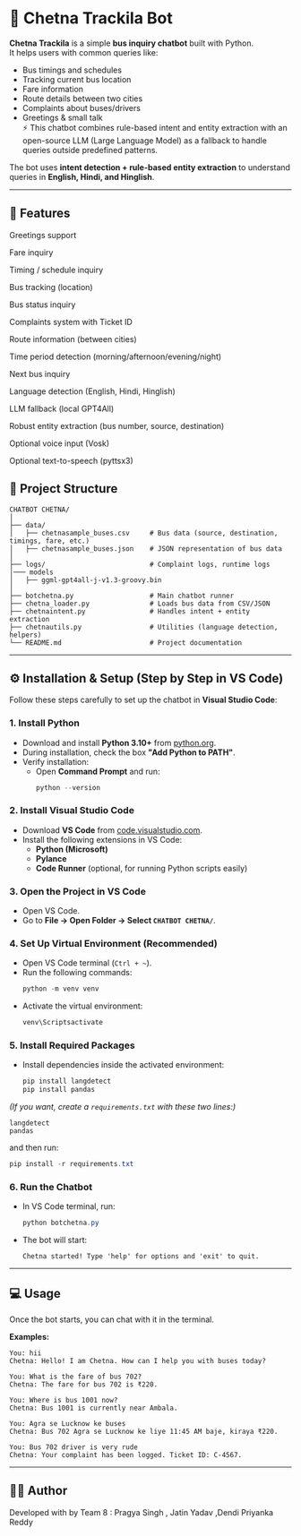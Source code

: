 # 📌 Chetna Trackila Bot

**Chetna Trackila** is a simple **bus inquiry chatbot** built with Python.  
It helps users with common queries like:  

- Bus timings and schedules  
- Tracking current bus location  
- Fare information  
- Route details between two cities  
- Complaints about buses/drivers  
- Greetings & small talk  
⚡ This chatbot combines rule-based intent and entity extraction with an open-source LLM (Large Language Model) as a fallback to handle queries outside predefined patterns.

The bot uses **intent detection + rule-based entity extraction** to understand queries in **English, Hindi, and Hinglish**.  

---

## 🚀 Features
Greetings support

Fare inquiry

Timing / schedule inquiry

Bus tracking (location)

Bus status inquiry

Complaints system with Ticket ID

Route information (between cities)

Time period detection (morning/afternoon/evening/night)

Next bus inquiry

Language detection (English, Hindi, Hinglish)

LLM fallback (local GPT4All)

Robust entity extraction (bus number, source, destination)

Optional voice input (Vosk)

Optional text-to-speech (pyttsx3)

## 📂 Project Structure

```
CHATBOT CHETNA/
│
├── data/
│   ├── chetnasample_buses.csv     # Bus data (source, destination, timings, fare, etc.)
│   ├── chetnasample_buses.json    # JSON representation of bus data
│
├── logs/                          # Complaint logs, runtime logs
│─── models
│   ├── ggml-gpt4all-j-v1.3-groovy.bin
│ 
├── botchetna.py                   # Main chatbot runner
├── chetna_loader.py               # Loads bus data from CSV/JSON
├── chetnaintent.py                # Handles intent + entity extraction
├── chetnautils.py                 # Utilities (language detection, helpers)
└── README.md                      # Project documentation
```

---

## ⚙️ Installation & Setup (Step by Step in VS Code)

Follow these steps carefully to set up the chatbot in **Visual Studio Code**:

### 1. Install Python
- Download and install **Python 3.10+** from [python.org](https://www.python.org/downloads/).  
- During installation, check the box **"Add Python to PATH"**.  
- Verify installation:  
  - Open **Command Prompt** and run:  
    ```powershell
    python --version
    ```

### 2. Install Visual Studio Code
- Download **VS Code** from [code.visualstudio.com](https://code.visualstudio.com/).  
- Install the following extensions in VS Code:  
  - **Python (Microsoft)**  
  - **Pylance**  
  - **Code Runner** (optional, for running Python scripts easily)  

### 3. Open the Project in VS Code
- Open VS Code.  
- Go to **File → Open Folder → Select `CHATBOT CHETNA/`**.  

### 4. Set Up Virtual Environment (Recommended)
- Open VS Code terminal (`Ctrl + ~`).  
- Run the following commands:  
  ```powershell
  python -m venv venv
  ```  
- Activate the virtual environment:  
  ```powershell
  venv\Scriptsactivate
  ```  

### 5. Install Required Packages
- Install dependencies inside the activated environment:  
  ```powershell
  pip install langdetect
  pip install pandas
  ```

*(If you want, create a `requirements.txt` with these two lines:)*  
```
langdetect
pandas
```
and then run:  
```powershell
pip install -r requirements.txt
```

### 6. Run the Chatbot
- In VS Code terminal, run:  
  ```powershell
  python botchetna.py
  ```

- The bot will start:  
  ```
  Chetna started! Type 'help' for options and 'exit' to quit.
  ```

---

## 💻 Usage

Once the bot starts, you can chat with it in the terminal.

**Examples:**
```
You: hii
Chetna: Hello! I am Chetna. How can I help you with buses today?

You: What is the fare of bus 702?
Chetna: The fare for bus 702 is ₹220.

You: Where is bus 1001 now?
Chetna: Bus 1001 is currently near Ambala.

You: Agra se Lucknow ke buses
Chetna: Bus 702 Agra se Lucknow ke liye 11:45 AM baje, kiraya ₹220.

You: Bus 702 driver is very rude
Chetna: Your complaint has been logged. Ticket ID: C-4567.
```

---

## 👨‍💻 Author

Developed with by Team 8 : Pragya Singh , Jatin Yadav ,Dendi Priyanka Reddy 
